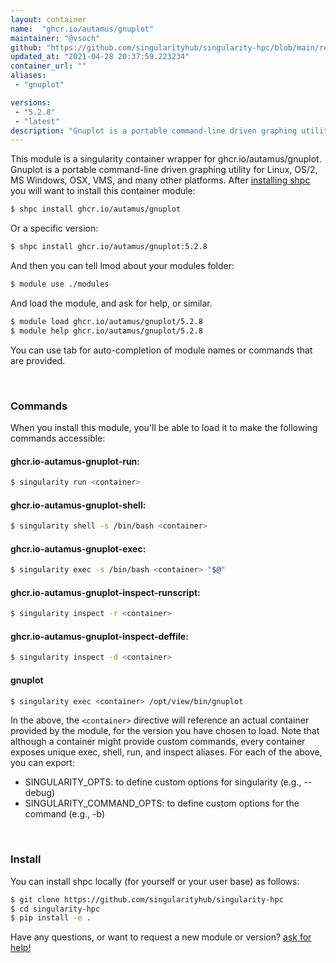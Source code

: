 ```yaml
---
layout: container
name:  "ghcr.io/autamus/gnuplot"
maintainer: "@vsoch"
github: "https://github.com/singularityhub/singularity-hpc/blob/main/registry/ghcr.io/autamus/gnuplot/container.yaml"
updated_at: "2021-04-28 20:37:59.223234"
container_url: ""
aliases:
 - "gnuplot"

versions:
 - "5.2.8"
 - "latest"
description: "Gnuplot is a portable command-line driven graphing utility for Linux, OS/2, MS Windows, OSX, VMS, and many other platforms."
---
```


This module is a singularity container wrapper for ghcr.io/autamus/gnuplot.
Gnuplot is a portable command-line driven graphing utility for Linux, OS/2, MS Windows, OSX, VMS, and many other platforms.
After [installing shpc](#install) you will want to install this container module:

```bash
$ shpc install ghcr.io/autamus/gnuplot
```

Or a specific version:

```bash
$ shpc install ghcr.io/autamus/gnuplot:5.2.8
```

And then you can tell lmod about your modules folder:

```bash
$ module use ./modules
```

And load the module, and ask for help, or similar.

```bash
$ module load ghcr.io/autamus/gnuplot/5.2.8
$ module help ghcr.io/autamus/gnuplot/5.2.8
```

You can use tab for auto-completion of module names or commands that are provided.

<br>

### Commands

When you install this module, you'll be able to load it to make the following commands accessible:

#### ghcr.io-autamus-gnuplot-run:

```bash
$ singularity run <container>
```

#### ghcr.io-autamus-gnuplot-shell:

```bash
$ singularity shell -s /bin/bash <container>
```

#### ghcr.io-autamus-gnuplot-exec:

```bash
$ singularity exec -s /bin/bash <container> "$@"
```

#### ghcr.io-autamus-gnuplot-inspect-runscript:

```bash
$ singularity inspect -r <container>
```

#### ghcr.io-autamus-gnuplot-inspect-deffile:

```bash
$ singularity inspect -d <container>
```


#### gnuplot
       
```bash
$ singularity exec <container> /opt/view/bin/gnuplot
```



In the above, the `<container>` directive will reference an actual container provided
by the module, for the version you have chosen to load. Note that although a container
might provide custom commands, every container exposes unique exec, shell, run, and
inspect aliases. For each of the above, you can export:

 - SINGULARITY_OPTS: to define custom options for singularity (e.g., --debug)
 - SINGULARITY_COMMAND_OPTS: to define custom options for the command (e.g., -b)

<br>
  
### Install

You can install shpc locally (for yourself or your user base) as follows:

```bash
$ git clone https://github.com/singularityhub/singularity-hpc
$ cd singularity-hpc
$ pip install -e .
```

Have any questions, or want to request a new module or version? [ask for help!](https://github.com/singularityhub/singularity-hpc/issues)